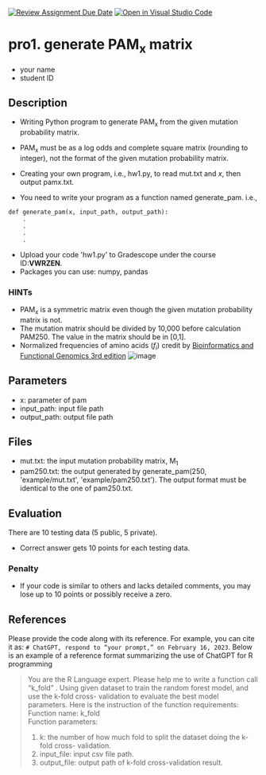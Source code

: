 [![Review Assignment Due Date](https://classroom.github.com/assets/deadline-readme-button-22041afd0340ce965d47ae6ef1cefeee28c7c493a6346c4f15d667ab976d596c.svg)](https://classroom.github.com/a/UMSCCg2l)
[![Open in Visual Studio Code](https://classroom.github.com/assets/open-in-vscode-2e0aaae1b6195c2367325f4f02e2d04e9abb55f0b24a779b69b11b9e10269abc.svg)](https://classroom.github.com/online_ide?assignment_repo_id=20548567&assignment_repo_type=AssignmentRepo)
# pro1. generate PAM<sub>x</sub> matrix
* your name
* student ID

## Description

* Writing Python program to generate PAM<sub>x</sub> from the given mutation probability matrix.
* PAM<sub>x</sub> must be as a log odds and complete square matrix (rounding to integer), not the format of the given mutation probability matrix.
* Creating your own program, i.e., hw1.py, to read mut.txt and *x*, then output pamx.txt.

* You need to write your program as a function named generate_pam. i.e.,
```
def generate_pam(x, input_path, output_path):
    .
    .
    .
    .
```
* Upload your code 'hw1.py' to Gradescope under the course ID:**VWRZEN**.
* Packages you can use: numpy, pandas

### HINTs
* PAM<sub>x</sub> is a symmetric matrix even though the given mutation probability matrix is not.
* The mutation matrix should be divided by 10,000 before calculation PAM250. The value in the matrix should be in [0,1].
* Normalized frequencies of amino acids (<I>f<sub>i</sub></I>) credit by [Bioinformatics and Functional Genomics 3rd edition](https://www.wiley.com/en-us/Bioinformatics+and+Functional+Genomics,+3rd+Edition-p-9781118581780) 
![image](frequent.png)

## Parameters

* x: parameter of pam
* input_path: input file path
* output_path: output file path


## Files

* mut.txt: the input mutation probability matrix, M<sub>1</sub>
* pam250.txt: the output generated by generate_pam(250, 'example/mut.txt', 'example/pam250.txt'). The output format must be identical to the one of pam250.txt.


## Evaluation

There are 10 testing data (5 public, 5 private). 
* Correct answer gets 10 points for each testing data.


### Penalty

* If your code is similar to others and lacks detailed comments, you may lose up to 10 points or possibly receive a zero.

## References
Please provide the code along with its reference. For example, you can cite it as: ```# ChatGPT, respond to “your prompt,” on February 16, 2023```. Below is an example of a reference format summarizing the use of ChatGPT for R programming

>You are the R Language expert.
>Please help me to write a function call “k_fold” .
>Using given dataset to train the random forest model, and use the k-fold cross- validation to evaluate the best model parameters. Here is the instruction of the function requirements:\
>Function name: k_fold\
>Function parameters:
>1. k: the number of how much fold to split the dataset doing the k-fold cross- validation.
>2. input_file: input csv file path.
>3. output_file: output path of k-fold cross-validation result.
